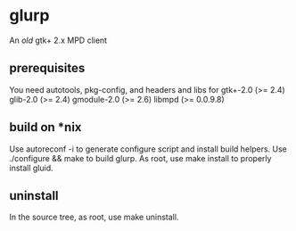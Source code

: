 # glurp
An _old_ gtk+ 2.x MPD client

## prerequisites
You need autotools, pkg-config, and headers and libs for gtk+-2.0 (>= 2.4) glib-2.0 (>= 2.4) gmodule-2.0 (>= 2.6) libmpd (>= 0.0.9.8)

## build on *nix
Use autoreconf -i to generate configure script and install build helpers.
Use ./configure && make to build glurp.
As root, use make install to properly install gluid.

## uninstall
In the source tree, as root, use make uninstall.
